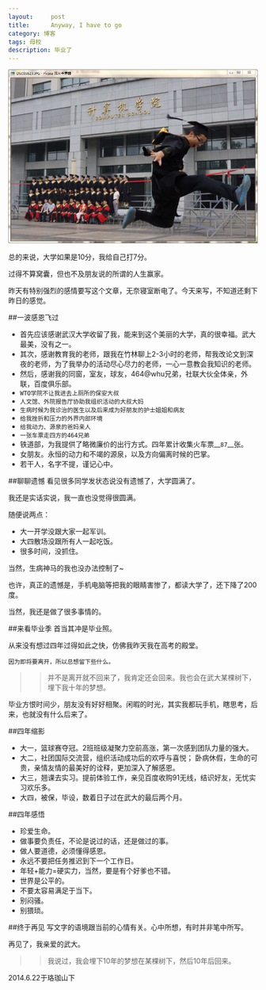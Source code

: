 ```yaml
---
layout:     post
title:      Anyway, I have to go
category: 博客
tags: 母校
description: 毕业了
---
```

![img](/public/upload/whu/bye.jpg)

总的来说，大学如果是10分，我给自己打7分。

过得不算窝囊，但也不及朋友说的所谓的人生赢家。

昨天有特别强烈的感情要写这个文章，无奈寝室断电了。今天来写，不知道还剩下昨日的感觉。

##一波感恩飞过
*	首先应该感谢武汉大学收留了我，能来到这个美丽的大学，真的很幸福。武大最美，没有之一。
*	其次，感谢教育我的老师，跟我在竹林聊上2-3小时的老师，帮我改论文到深夜的老师，为了我举办的活动尽心尽力的老师，一心一意教会我知识的老师。
*	然后，感谢我的同窗，室友，球友，464@whu兄弟，社联大伙全体亲，外联，百度俱乐部。
*	`WTO学院不让我进去上厕所的保安大叔`
*	`人文馆、外院报告厅协助我组织活动的大叔大妈`
*	`生病时候为我诊治的医生以及后来成为好朋友的护士姐姐和病友`
*	`给我挫折和压力的外界内部环境`
*	`给我动力、源泉的爸妈亲人`
*	`一张车票走四方的464兄弟`
*	铁道部，为我提供了略微廉价的出行方式。四年累计收集火车票__`87`__张。
*	女朋友。永恒的动力和不竭的源泉，以及方向偏离时候的巴掌。
*	若干人，名字不提，谨记心中。

##聊聊遗憾
看见很多同学发状态说没有遗憾了，大学圆满了。

我还是实话实说，我一直也没觉得很圆满。

随便说两点：

*	大一开学没跟大家一起军训。
*	大四散场没跟所有人一起吃饭。
*	很多时间，没抓住。

当然，生病神马的我也没办法控制了~

也许，真正的遗憾是，手机电脑等把我的眼睛害惨了，都读大学了，还下降了200度。

当然，我还是做了很多事情的。

##来看毕业季
首当其冲是毕业照。

从来没有想过四年过得如此之快，仿佛我昨天我在高考的殿堂。

`因为即将要离开，所以总想留下些什么。`

>>并不是离开就不回来了，我肯定还会回来。我也会在武大某棵树下，埋下我十年的梦想。

毕业方恨时间少，朋友没有好好相聚。闲暇的时光，其实我都玩手机，瞎思考，后来，也就没有什么后来了。

##四年缩影
*	大一，篮球赛夺冠。2班班级凝聚力空前高涨，第一次感到团队力量的强大。
*	大二，社团国际交流营，组织活动成功后的欢呼与喜悦； 卧病休假，生命的可贵，亲情友情的最美好的诠释，更加深入了解感恩。
*	大三，翘课去实习。提前体验工作，亲见百度收购91无线，结识好友，无忧实习欢乐多。
*	大四，被保，毕设，数着日子过在武大的最后两个月。

##四年感悟
*	珍爱生命。
*	做事要负责任，不论是说过的话，还是做过的事。
*	做人要道德，必须懂得感恩。
*	永远不要把任务推迟到下一个工作日。
*	年轻+能力=硬实力，当然，要是有个好爹也不错。
*	世界是公平的。
*	不要太容易满足于当下。
*	别闷骚。
*	别猥琐。

##终于再见
写文字的语境跟当前的心情有关。心中所想，有时并非笔中所写。

再见了，我亲爱的武大。

>>我说过，我会埋下10年的梦想在某棵树下，然后10年后回来。


2014.6.22于珞珈山下




